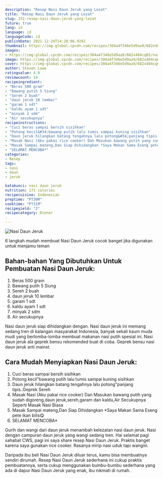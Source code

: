 ```yaml
---
description: "Resep Nasi Daun Jeruk yang Lezat"
title: "Resep Nasi Daun Jeruk yang Lezat"
slug: 332-resep-nasi-daun-jeruk-yang-lezat
future: true
lang: id
language: id
languageCode: id
publishDate: 2021-12-24T14:28:06.929Z 
thumbnail: https://img-global.cpcdn.com/recipes/304a4f346e5d9aa9/682x484cq65/nasi-daun-jeruk-foto-resep-utama.png
images:
- https://img-global.cpcdn.com/recipes/304a4f346e5d9aa9/682x484cq65/nasi-daun-jeruk-foto-resep-utama.png
image: https://img-global.cpcdn.com/recipes/304a4f346e5d9aa9/682x484cq65/nasi-daun-jeruk-foto-resep-utama.png
cover: https://img-global.cpcdn.com/recipes/304a4f346e5d9aa9/682x484cq65/nasi-daun-jeruk-foto-resep-utama.png
author: Steven Lowe
ratingvalue: 4.8
reviewcount: 14
recipeingredient:
- "Beras 500 gram"
- "Bawang putih 5 Siung"
- "Sereh 2 buah"
- "daun jeruk 10 lembar"
- "garam 1 sdt"
- "kaldu ayam 1 sdt"
- "minyak 2 sdm"
- "Air secukupnya"
recipeinstructions:
- "Cuci beras sampai bersih sisihkan"
- "Potong kecil&#34;bawang putih lalu tumis sampai kuning sisihkan"
- "Daun jeruk hilangkan batang tengahnya lalu potong&#34;panjang tipis..Geprek Sereh"
- "Masak Nasi (Aku pakai rice cooker) Dan Masukan bawang putih yang sudah digoreng,daun jeruk,sereh,garam dan kaldu,Air Secukupnya Seperti Masak Nasi Biasa"
- "Masak Sampai mateng,Dan Siap Dihidangkan *Saya Makan Sama Eseng pete ikan bilis😋"
- "SELAMAT MENCOBA*"
categories:
- Resep
tags:
- nasi
- daun
- jeruk

katakunci: nasi daun jeruk 
nutrition: 171 calories
recipecuisine: Indonesian
preptime: "PT30M"
cooktime: "PT31M"
recipeyield: "2"
recipecategory: Dinner
. 
---
```



![Nasi Daun Jeruk](https://img-global.cpcdn.com/recipes/304a4f346e5d9aa9/682x484cq65/nasi-daun-jeruk-foto-resep-utama.png)

6 langkah mudah membuat  Nasi Daun Jeruk cocok banget jika digunakan untuk menjamu teman

<!--inarticleads1-->

## Bahan-bahan Yang Dibutuhkan Untuk Pembuatan Nasi Daun Jeruk:

1. Beras 500 gram
1. Bawang putih 5 Siung
1. Sereh 2 buah
1. daun jeruk 10 lembar
1. garam 1 sdt
1. kaldu ayam 1 sdt
1. minyak 2 sdm
1. Air secukupnya

Nasi daun jeruk siap dihidangkan dengan. Nasi daun jeruk ini memang sedang tren di kalangan masyarakat Indonesia, banyak sekali kaum muda mudi yang berlomba-lomba membuat makanan nasi putih spesial ini. Nasi daun jeruk ala geprek bensu rekomended buat di coba. Geprek bensu nasi daun jeruk anti mainst. 

<!--inarticleads2-->

## Cara Mudah Menyiapkan Nasi Daun Jeruk:

1. Cuci beras sampai bersih sisihkan
1. Potong kecil&#34;bawang putih lalu tumis sampai kuning sisihkan
1. Daun jeruk hilangkan batang tengahnya lalu potong&#34;panjang tipis..Geprek Sereh
1. Masak Nasi (Aku pakai rice cooker) Dan Masukan bawang putih yang sudah digoreng,daun jeruk,sereh,garam dan kaldu,Air Secukupnya Seperti Masak Nasi Biasa
1. Masak Sampai mateng,Dan Siap Dihidangkan *Saya Makan Sama Eseng pete ikan bilis😋
1. SELAMAT MENCOBA*


Gurih dan wangi dari daun jeruk menambah kelezatan nasi daun jeruk. Nasi dengan campuran daun jeruk yang wangi sedang tren. Hai selamat pagi sahabat CWS, pagi ini saya share resep Nasi Daun Jeruk. Praktis banget karena saya gunakan rice cooker. Rasanya mirip nasi uduk tapi wangiiii. 

Daripada ibu beli  Nasi Daun Jeruk  diluar terus, kamu  bisa membuatnya sendiri dirumah. Resep  Nasi Daun Jeruk  sederhana ini cukup praktis pembuatannya, serta cukup menggunakan bumbu-bumbu sederhana yang ada di dapur  Nasi Daun Jeruk  yang enak, ibu nikmati di rumah.
